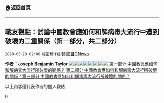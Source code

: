 ###  [:house:返回首頁](https://github.com/ourhimalayas/txt)
---

## 戰友觀點：試論中國教會應如何和解病毒大流行中遭到破壞的三重關係（第一部分，共三部分）
`2020-06-28 02:08 秘密翻译组` [轉載自GNews](https://gnews.org/zh-hant/247135/)

**作者：Joseph Benjamin Taylor**
![](https://s3.amazonaws.com/gnews-media-offload/wp-content/uploads/2020/06/27114556/1-198.png)![](https://s3.amazonaws.com/gnews-media-offload/wp-content/uploads/2020/06/27114700/2-112.png)![](https://s3.amazonaws.com/gnews-media-offload/wp-content/uploads/2020/06/27114737/3-58.png)![](https://s3.amazonaws.com/gnews-media-offload/wp-content/uploads/2020/06/27114806/4-47.png)![](https://s3.amazonaws.com/gnews-media-offload/wp-content/uploads/2020/06/27114827/5-31.png)![](https://s3.amazonaws.com/gnews-media-offload/wp-content/uploads/2020/06/27114841/6-20.png)![](https://s3.amazonaws.com/gnews-media-offload/wp-content/uploads/2020/06/27114854/7-16.png)![](https://s3.amazonaws.com/gnews-media-offload/wp-content/uploads/2020/06/27214831/8-16.png)
[第一部分 中國教會應如何和解病毒大流行所破壞的關係？](https://gnews.org/zh-hant/?p=247135)
[第二部分 中國教會應如何和解病毒大流行所破壞的關係？](https://gnews.org/zh-hant/?p=247666)[第三部分 中國教會應如何和解病毒大流行所破壞的關係？](https://gnews.org/zh-hant/?p=247734)

以上內容僅代表作者的個人觀點

0
